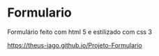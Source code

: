# Formulario
Formulário feito com html 5 e estilizado com css 3

https://theus-iago.github.io/Projeto-Formulario
